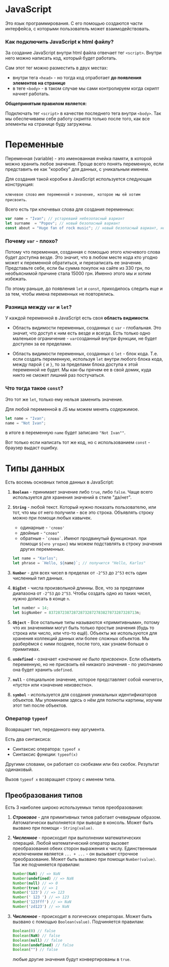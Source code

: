 # JavaScript
Это язык программирования. С его помощью создаются части интерфейса, с которыми пользователь может взаимодействовать.

### Как подключить JavaScript к html файлу?
За создание JavaScript внутри html файла отвечает тег `<script>`. Внутри него можно написать код, который будет работать. 

Сам этот тег можно разместить в двух местах:
* внутри тега `<head>` - но тогда код отработает **до появления элементов на странице**
* в теге `<body>` - в таком случае мы сами контролируем когда скрипт начнет работать.

**Общепринятым правилом является:** 

Подключать тег `<script>` в качестве последнего тега внутри `<body>`. Так мы обеспечиваем себе работу скрипта только после того, как все элементы на странице буду загружены. 

# Переменные
Переменная (variable) - это именованная ячейка памяти, в которой можно хранить любое значение. Проще всего понять переменную, если представить ее как "коробку" для данных, с уникальным именем. 

Для создания такой коробки в JavaScript используется следующая конструкция:

`ключевое слово` `имя переменной` = `значение, которое мы ей хотим присвоить`.

Всего есть три ключевых слова для создания переменных:
```js
var name = "Ivan"; // устаревший небезопасный вариант
let surname  = "Popov"; // новый безопасный вариант
const about = "Huge fan of rock music"; // новый безопасный вариант, но без возможности перезаписать потом значение переменной
```

### Почему `var` - плохо?
Потому что переменная, созданная с помощью этого ключевого слова будет доступна везде. Это значит, что в любом месте кода кто угодно может к переменной обратиться, и перезаписать ее значение. Представьте себе, если бы сумма покупок на сайте из 330 грн, по необъяснимой причине стала 15000 грн. Именно этого мы и хотим избежать.

По этому раньше, до появления `let` и `const`, приходилось следить еще и за тем, чтобы имена переменных не повторялись.

### Разница между `var` и `let`?
У каждой переменной в JavaScript есть своя **область видимости**.

* Область видимости переменных, созданных с `var` - глобальная. Это значит, что доступ к ним есть везде и всегда. Есть только одно маленькое ограничение - `var`созданный внутри функции, не будет доступен за ее пределами.

* Область видимости переменных, созданных с `let` - блок кода. Т.е. если создать переменную, используя `let` внутри любого блока кода, между парой `{` и `}`, то за пределами блока доступа к этой переменной не будет. Мы как-бы прячем ее в свой домик, куда никто не сможет лишний раз постучаться.

### Что тогда такое `const`?
Это тот же `let`, только ему нельзя заменить значение.

Для любой переменной в JS мы можем менять содержимое.

```js
let name = "Ivan";
name = "Not Ivan";
```
в итоге в переменную `name` будет записано `"Not Ivan""`.

Вот только если написать тот же код, но с использованием `const` - браузер выдаст ошибку. 

# Типы данных
Есть восемь основных типов данных в JavaScript:
1) **`Boolean`** - принимает значение либо `true`, либо `false`. Чаще всего используется для хранения значений в стиле "да/нет".

2) **`String`** - любой текст. Который нужно показать пользователю, или тот, что мы от него получили - все это строка. Объявлять строку можно при помощи любых кавычек.
    * одинарные - `'слово'`
    * двойные - `"слово"`
    * обратные - ``` `слово` ```. Имеют продвинутый функционал. при помощи `${что угодно}` мы можем подставлять в строку значения других переменных. 
    ```js 
   let name = "Karlos";
   let phrase = `Hello, ${name}`; // получится "Hello, Karlos" 
   ``` 

3) **`Number`** - для всех чисел в пределах от `-2^53` до `2^53` есть один численный тип данных.

4) **`BigInt`** - числа произвольной длинны. Все, что за пределами диапазона от `-2^53` до `2^53`. Чтобы создать одно из таких чисел, нужно дописать в конце `n`. 
     ```js
   let number = 14;
   let bigNumber = 837287238728728732872783827873287328713n;
    ```

5) **`Object`** - Все остальные типы называются «примитивными», потому что их значениями могут быть только простые значения (будь то строка или число, или что-то ещё). Объекты же используются для хранения коллекций данных или более сложных объектов. Мы разберёмся с ними позднее, после того, как узнаем больше о примитивах.

6) **`undefined`** - означает _«значение не было присвоено»_. Если объявить переменную, но не присвоить ей никакого значения - по умолчанию она будет хранить `udefined`. 

7) **`null`** - специальное значение, которое представляет собой «ничего», «пусто» или «значение неизвестно».

8) **`symbol`** -  используется для создания уникальных идентификаторов объектов. Мы упоминаем здесь о нём для полноты картины, изучим этот тип после объектов.
             
### Оператор `typeof`
Возвращает тип, переданного ему аргумента.

Есть два синтаксиса:

* Синтаксис оператора: `typeof x`
* Синтаксис функции: `typeof(x)`

Другими словами, он работает со скобками или без скобок. Результат одинаковый.

Вызов `typeof x` возвращает строку с именем типа.

## Преобразования типов
Есть 3 наиболее широко используемых типов преобразования:
1) _**Строковое**_ - для примитивных типов работает очевидным образом. Автоматически выполняется при выводе в консоль. Может быть вызвано при помощи - `String(value)`.

2) _**Численное**_ - происходит при выполнении математических операций. Любой математический оператор вызовет преобразования обеих сторон выражения к числу. Единственным исключением является `... + ...` - он вызывает строчное преобразование. Может быть вызвано при помощи `Number(value)`. Так же подчиняется правилам:
    ```js
    Number(NaN) // => NaN
    Number(undefined) // => NaN
    Number(null) // => 0
    Number(true) // => 1
    Number('123') // => 123
    Number(' 123 ') // => 123
    Number('123fff') // => NaN
    Number('zd123') // => NaN
    ```

3) _**Численное**_ - происходит в логических операторах. Может быть вызвано с помощью `Boolean(value)`. Подчиняется правилам:
    ```js
    Boolean(0) // false
    Boolean(NaN) // false
    Boolean(null) // false
    Boolean(undefined) // false
    Boolean("") // false
    ``` 
   любые другие значения будут конвертированы в `true`.